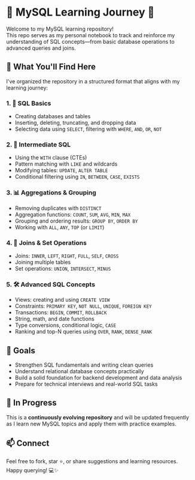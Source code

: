 # 🐬 MySQL Learning Journey 🚀

Welcome to my MySQL learning repository!  
This repo serves as my personal notebook to track and reinforce my understanding of SQL concepts—from basic database operations to advanced queries and joins.

## 📘 What You'll Find Here

I've organized the repository in a structured format that aligns with my learning journey:

### 1. 🧱 SQL Basics
- Creating databases and tables  
- Inserting, deleting, truncating, and dropping data  
- Selecting data using `SELECT`, filtering with `WHERE`, `AND`, `OR`, `NOT`

### 2. 🔁 Intermediate SQL
- Using the `WITH` clause (CTEs)  
- Pattern matching with `LIKE` and wildcards  
- Modifying tables: `UPDATE`, `ALTER TABLE`  
- Conditional filtering using `IN`, `BETWEEN`, `CASE`, `EXISTS`

### 3. 📊 Aggregations & Grouping
- Removing duplicates with `DISTINCT`  
- Aggregation functions: `COUNT`, `SUM`, `AVG`, `MIN`, `MAX`  
- Grouping and ordering results: `GROUP BY`, `ORDER BY`  
- Working with `ALL`, `ANY`, `TOP` (or `LIMIT`)

### 4. 🔗 Joins & Set Operations
- Joins: `INNER`, `LEFT`, `RIGHT`, `FULL`, `SELF`, `CROSS`  
- Joining multiple tables  
- Set operations: `UNION`, `INTERSECT`, `MINUS`

### 5. 🛠️ Advanced SQL Concepts
- Views: creating and using `CREATE VIEW`  
- Constraints: `PRIMARY KEY`, `NOT NULL`, `UNIQUE`, `FOREIGN KEY`  
- Transactions: `BEGIN`, `COMMIT`, `ROLLBACK`  
- String, math, and date functions  
- Type conversions, conditional logic, `CASE`  
- Ranking and top-N queries using `OVER`, `RANK`, `DENSE_RANK`

## 📌 Goals

- Strengthen SQL fundamentals and writing clean queries  
- Understand relational database concepts practically  
- Build a solid foundation for backend development and data analysis  
- Prepare for technical interviews and real-world SQL tasks

## 🚧 In Progress

This is a **continuously evolving repository** and will be updated frequently as I learn new MySQL topics and apply them with practice examples.

## 📫 Connect

Feel free to fork, star ⭐, or share suggestions and learning resources.  
Happy querying! 💻✨
